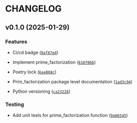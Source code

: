 # CHANGELOG


## v0.1.0 (2025-01-29)

### Features

- Ci/cd badge
  ([`8af87e4`](https://github.com/UBC-MDS/num_theory/commit/8af87e4aedbf754f934de6aadb14b6b67fc98d4e))

- Implement prime_factorization
  ([`616f06b`](https://github.com/UBC-MDS/num_theory/commit/616f06b8cb1d1780e24934f75d425fd92749f414))

- Poetry lock
  ([`6ae868c`](https://github.com/UBC-MDS/num_theory/commit/6ae868ce0a8bd4fa1e83debcff8117666f299be8))

- Prim_factorization package level documentation
  ([`1ad3c94`](https://github.com/UBC-MDS/num_theory/commit/1ad3c940a257b0c4e8ca116700a48ffdbe1b0e08))

- Python versioning
  ([`ca23226`](https://github.com/UBC-MDS/num_theory/commit/ca23226c8012a25d119a4e264ce05aecabe8636f))

### Testing

- Add unit tests for prime_factorization function
  ([`9a66545`](https://github.com/UBC-MDS/num_theory/commit/9a66545a95e64c74de6577417808ebd41dac09bc))

